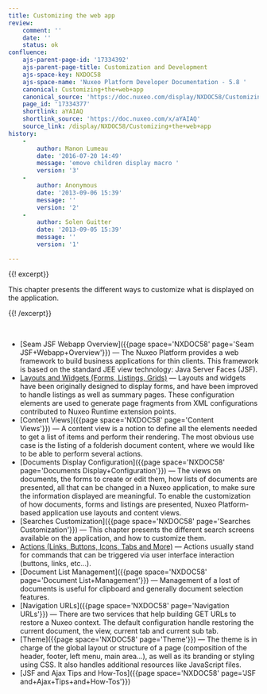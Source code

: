 ```yaml
---
title: Customizing the web app
review:
    comment: ''
    date: ''
    status: ok
confluence:
    ajs-parent-page-id: '17334392'
    ajs-parent-page-title: Customization and Development
    ajs-space-key: NXDOC58
    ajs-space-name: 'Nuxeo Platform Developer Documentation - 5.8 '
    canonical: Customizing+the+web+app
    canonical_source: 'https://doc.nuxeo.com/display/NXDOC58/Customizing+the+web+app'
    page_id: '17334377'
    shortlink: aYAIAQ
    shortlink_source: 'https://doc.nuxeo.com/x/aYAIAQ'
    source_link: /display/NXDOC58/Customizing+the+web+app
history:
    - 
        author: Manon Lumeau
        date: '2016-07-20 14:49'
        message: 'emove children display macro '
        version: '3'
    - 
        author: Anonymous
        date: '2013-09-06 15:39'
        message: ''
        version: '2'
    - 
        author: Solen Guitter
        date: '2013-09-05 15:39'
        message: ''
        version: '1'

---
```

{{! excerpt}}

This chapter presents the different ways to customize what is displayed on the application.

{{! /excerpt}}

&nbsp;

*   [Seam JSF Webapp Overview]({{page space='NXDOC58' page='Seam JSF+Webapp+Overview'}})&nbsp;&mdash;&nbsp;<span class="smalltext">The Nuxeo Platform provides a web framework to build business applications for thin clients. This framework is based on the standard JEE view technology: Java Server Faces (JSF).</span>
*   [Layouts and Widgets (Forms, Listings, Grids)](https://doc.nuxeo.com/pages/viewpage.action?pageId=17334360)&nbsp;&mdash;&nbsp;<span class="smalltext">Layouts and widgets have been originally designed to display forms, and have been improved to handle listings as well as summary pages. These configuration elements are used to generate page fragments from XML configurations contributed to Nuxeo Runtime extension points.</span>
*   [Content Views]({{page space='NXDOC58' page='Content Views'}})&nbsp;&mdash;&nbsp;<span class="smalltext">A content view is a notion to define all the elements needed to get a list of items and perform their rendering. The most obvious use case is the listing of a folderish document content, where we would like to be able to perform several actions.</span>
*   [Documents Display Configuration]({{page space='NXDOC58' page='Documents Display+Configuration'}})&nbsp;&mdash;&nbsp;<span class="smalltext">The views on documents, the forms to create or edit them, how lists of documents are presented, all that can be changed in a Nuxeo application, to make sure the information displayed are meaningful. To enable the customization of how documents, forms and listings are presented, Nuxeo Platform-based application use layouts and content views.</span>
*   [Searches Customization]({{page space='NXDOC58' page='Searches Customization'}})&nbsp;&mdash;&nbsp;<span class="smalltext">This chapter presents the different search screens available on the application, and how to customize them.</span>
*   [Actions (Links, Buttons, Icons, Tabs and More)](https://doc.nuxeo.com/pages/viewpage.action?pageId=17334390)&nbsp;&mdash;&nbsp;<span class="smalltext">Actions usually stand for commands that can be triggered via user interface interaction (buttons, links, etc...).</span>
*   [Document List Management]({{page space='NXDOC58' page='Document List+Management'}})&nbsp;&mdash;&nbsp;<span class="smalltext">Management of a lost of documents is useful for clipboard and generally document selection features.</span>
*   [Navigation URLs]({{page space='NXDOC58' page='Navigation URLs'}})&nbsp;&mdash;&nbsp;<span class="smalltext">There are two services that help building GET URLs to restore a Nuxeo context. The default configuration handle restoring the current document, the view, current tab and current sub tab.</span>
*   [Theme]({{page space='NXDOC58' page='Theme'}})&nbsp;&mdash;&nbsp;<span class="smalltext">The theme is in charge of the global layout or structure of a page (composition of the header, footer, left menu, main area...), as well as its branding or styling using CSS. It also handles additional resources like JavaScript files.</span>
*   [JSF and Ajax Tips and How-Tos]({{page space='NXDOC58' page='JSF and+Ajax+Tips+and+How-Tos'}})